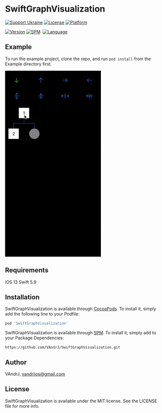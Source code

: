 # SwiftGraphVisualization

[![Support Ukraine](https://img.shields.io/badge/Support-Ukraine-FFD500?style=flat&labelColor=005BBB)](https://opensource.fb.com/support-ukraine)
[![License](https://img.shields.io/cocoapods/l/SwiftGraphVisualization.svg?style=flat)](https://cocoapods.org/pods/SwiftGraphVisualization)
[![Platform](https://img.shields.io/cocoapods/p/SwiftGraphVisualization.svg?style=flat)](https://cocoapods.org/pods/SwiftGraphVisualization)



[![Version](https://img.shields.io/cocoapods/v/SwiftGraphVisualization.svg?style=flat)](https://cocoapods.org/pods/SwiftGraphVisualization)
[![SPM](https://img.shields.io/badge/SPM-compatible-limegreen.svg?style=flat)](https://github.com/apple/swift-package-manager)
&nbsp;[![Language](https://img.shields.io/badge/language-Swift-orangered.svg?style=flat)](https://cocoapods.org/pods/SwiftGraphVisualization)

## Example

To run the example project, clone the repo, and run `pod install` from the Example directory first.

![Example](https://raw.githubusercontent.com/VAndrJ/SwiftGraphVisualization/master/Resources/example.gif)

## Requirements

iOS 13
Swift 5.9

## Installation

SwiftGraphVisualization is available through [CocoaPods](https://cocoapods.org). To install
it, simply add the following line to your Podfile:

```ruby
pod 'SwiftGraphVisualization'
```


SwiftGraphVisualization is available through [SPM](https://github.com/apple/swift-package-manager). To install
it, simply add to your Package Dependencies:

```
https://github.com/VAndrJ/SwiftGraphVisualization.git
```

## Author

VAndrJ, vandrjios@gmail.com

## License

SwiftGraphVisualization is available under the MIT license. See the LICENSE file for more info.
